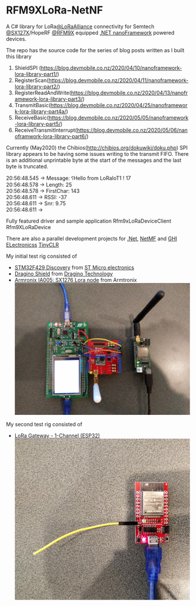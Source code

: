 # RFM9XLoRa-NetNF
A C# library for LoRa[@LoRaAlliance](https://lora-alliance.org/) connectivity for Semtech [@SX127X](https://www.semtech.com/products/wireless-rf/lora-transceivers/SX1276)/HopeRF [@RFM9X](http://www.hoperf.com/rf_transceiver/lora/RFM95W.html) equipped [.NET nanoFramework](https://github.com/nanoFramework) powered devices.

The repo has the source code for the series of blog posts written as I built this library

01. ShieldSPI (https://blog.devmobile.co.nz/2020/04/10/nanoframework-lora-library-part1/)
02. RegisterScan(https://blog.devmobile.co.nz/2020/04/11/nanoframework-lora-library-part2/)
03. RegisterReadAndWrite(https://blog.devmobile.co.nz/2020/04/13/nanoframework-lora-library-part3/)
04. TransmitBasic(https://blog.devmobile.co.nz/2020/04/25/nanoframework-lora-library-part4a/)
05. ReceiveBasic(https://blog.devmobile.co.nz/2020/05/05/nanoframework-lora-library-part5/)
06. ReceiveTransmitInterrupt(https://blog.devmobile.co.nz/2020/05/06/nanoframwork-lora-library-part6/)

Currently (May2020) the Chibios(http://chibios.org/dokuwiki/doku.php) SPI library appears to be having some issues writing to the transmit FIFO. There is an additional unprintable byte at the start of the messages and the last byte is truncated.

20:56:48.545 -> Message: ⸮Hello from LoRaIoT1 ! 17<br>
20:56:48.578 -> Length: 25<br>
20:56:48.578 -> FirstChar: 143<br>
20:56:48.611 -> RSSI: -37<br>
20:56:48.611 -> Snr: 9.75<br>
20:56:48.611 -><br>

Fully featured driver and sample application
Rfm9xLoRaDeviceClient 
Rfm9XLoRaDevice


There are also a parallel development projects for [.Net](https://github.com/KiwiBryn/RFM9XLoRa-Net), [NetMF](https://github.com/KiwiBryn/RFM9XLoRa-NetMF) and [GHI ELectronicss](https://ghielectronics.com/) [TinyCLR](https://github.com/KiwiBryn/RFM9XLoRa-TinyCLR)

My initial test rig consisted of
* [STM32F429 Discovery](https://www.st.com/en/evaluation-tools/32f429idiscovery.html) from [ST Micro electronics](https://www.st.com)
* [Dragino Shield](http://www.dragino.com/products/lora/item/102-lora-shield.html) from [Dragino Technology](http://www.dragino.com)
* [Armronix IA005: SX1276 Lora node](https://www.tindie.com/products/Armtronix/ia005-sx1276-lora-node-stm32f103-pair-2nos/) from Armtronix
![LoRa Shield for Arduino](Disco429WithArmtronix.jpg)

My second test rig consisted of
* [LoRa Gateway - 1-Channel (ESP32)](https://www.sparkfun.com/products/15006)
![ESP32 WROON SIngle Chanel Gateway](NetNFESP32.jpg)
